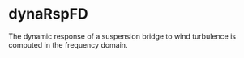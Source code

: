# dynaRspFD
The dynamic response of a suspension bridge to wind turbulence is computed in the frequency domain.
